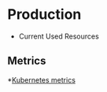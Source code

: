 # Production

* Current Used Resources


## Metrics

*[Kubernetes metrics](https://gitlab.labranet.jamk.fi/jamkit/project-templates/opf-2021-ttc2070-core-template-v1/-/metrics)
